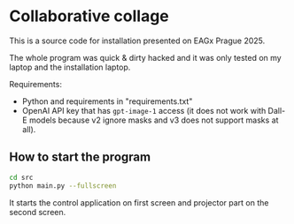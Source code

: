 # Collaborative collage

This is a source code for installation presented on EAGx Prague 2025.

The whole program was quick & dirty hacked and it was only tested on 
my laptop and the installation laptop.

Requirements:
* Python and requirements in "requirements.txt"
* OpenAI API key that has `gpt-image-1` access (it does not work with Dall-E models because v2 ignore masks and v3 does not support masks at all).

## How to start the program

```bash
cd src
python main.py --fullscreen
```

It starts the control application on first screen and projector part on the second screen.

